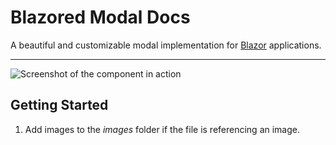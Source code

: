 # **Blazored Modal** Docs
A beautiful and customizable modal implementation for [Blazor](https://blazor.net) applications.

---

![Screenshot of the component in action](/images/screenshot.png)

## Getting Started
1. Add images to the *images* folder if the file is referencing an image.
